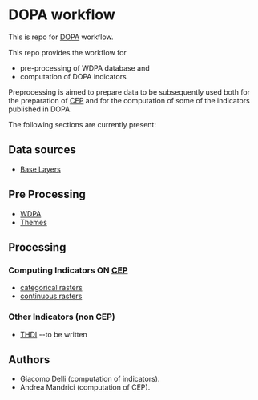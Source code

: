 # DOPA workflow

This is repo for [DOPA](https://dopa.jrc.ec.europa.eu/dopa/) workflow.

This repo provides the workflow for 

+  pre-processing of WDPA database and
+  computation of DOPA indicators

Preprocessing is aimed to prepare data to be subsequently used both for the preparation of [CEP](https://andreamandrici.github.io/dopa_workflow/flattening/) and for the computation of some of the indicators published in DOPA.


The following sections are currently present:

## Data sources

+  [Base Layers](https://andreamandrici.github.io/dopa_workflow/sources/Base_Layers.html)


## Pre Processing

+  [WDPA](./wdpa_preprocessing/README.md)
+  [Themes](./raster_processing/README.md)


## Processing

### Computing Indicators ON [CEP](https://andreamandrici.github.io/dopa_workflow/flattening/)

+  [categorical rasters](./cep_analysis/#CATEGORICAL_RASTERS)
+  [continuous rasters](./cep_analysis/#CONTINUOUS_RASTERS)

### Other Indicators (non CEP)
+  [THDI](./wdpa_processing/#THDI) --to be written


## Authors

* Giacomo Delli (computation of indicators).
* Andrea Mandrici (computation of CEP). 

